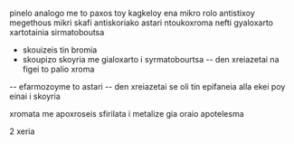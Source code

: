 pinelo analogo me to paxos toy kagkeloy 
ena mikro rolo antistixoy megethous
mikri skafi 
antiskoriako astari
ntoukoxroma
nefti
gyaloxarto
xartotainia
sirmatoboutsa


- skouizeis tin bromia 
- skoupizo skoyria me gialoxarto i syrmatobourtsa -- den xreiazetai na figei to palio xroma

-- efarmozoyme to astari -- 
		den  xreiazetai se oli tin epifaneia alla ekei poy einai i skoyria
		


xromata me apoxroseis sfirilata i metalize gia oraio apotelesma

2 xeria 